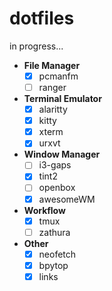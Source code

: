 # dotfiles

in progress...

- **File Manager**
    - [x] pcmanfm
    - [ ] ranger 

- **Terminal Emulator**
    - [x] alaritty
    - [x] kitty
    - [x] xterm
    - [x] urxvt

- **Window Manager**
    - [ ] i3-gaps
    - [x] tint2
    - [ ] openbox
    - [x] awesomeWM

- **Workflow**
    - [x] tmux 
    - [ ] zathura

- **Other**
    - [x] neofetch
    - [x] bpytop
    - [x] links
